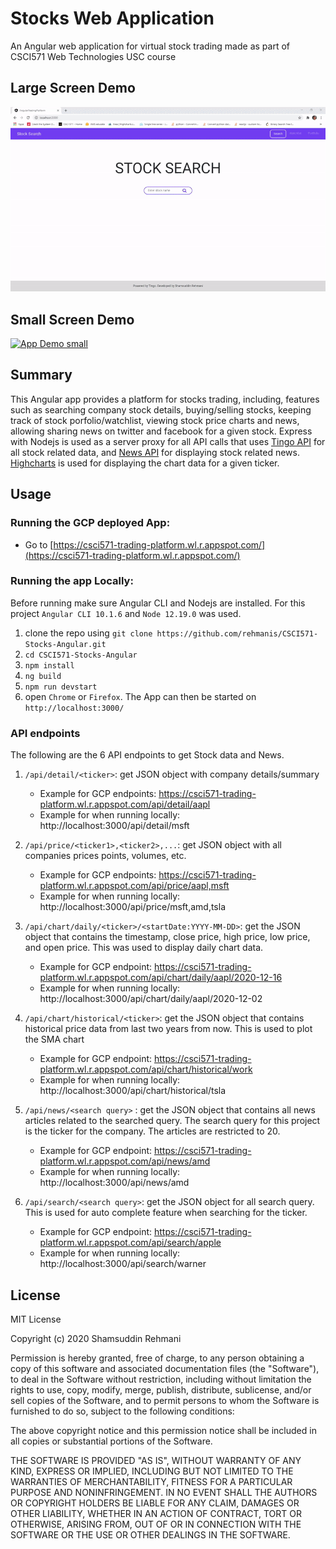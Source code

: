 # Stocks Web Application
An Angular web application for virtual stock trading made as part of CSCI571 Web Technologies USC course

## Large Screen Demo
[![App Demo large screen](./other/demo-lg.gif)](https://csci571-trading-platform.wl.r.appspot.com/)

## Small Screen Demo
[![App Demo small](./other/demo-sm.gif)](https://csci571-trading-platform.wl.r.appspot.com/)


## Summary
This Angular app provides a platform for stocks trading, including, features such as searching company stock details, buying/selling stocks, keeping track of stock porfolio/watchlist, viewing stock price charts and news, allowing sharing news on twitter and facebook for a given stock. Express with Nodejs is used as a server proxy for all API calls that uses [Tingo API](https://api.tiingo.com/) for all stock related data, and [News API](https://newsapi.org/) for displaying stock related news. [Highcharts](https://www.highcharts.com/) is used for displaying the chart data for a given ticker.


## Usage
### Running the GCP deployed App:
* Go to [https://csci571-trading-platform.wl.r.appspot.com/](https://csci571-trading-platform.wl.r.appspot.com/)

### Running the app Locally:
Before running make sure Angular CLI and Nodejs are installed. For this project ```Angular CLI 10.1.6``` and ```Node 12.19.0``` was used.
1. clone the repo using ```git clone https://github.com/rehmanis/CSCI571-Stocks-Angular.git```
3. ```cd CSCI571-Stocks-Angular```
2. ```npm install```
3. ```ng build```
4. ```npm run devstart```
5. open ```Chrome``` or ```Firefox```. The App can then be started on ```http://localhost:3000/```

### API endpoints
The following are the 6 API endpoints to get Stock data and News.
1. ```/api/detail/<ticker>```: get JSON object with company details/summary
    * Example for GCP endpoints: https://csci571-trading-platform.wl.r.appspot.com/api/detail/aapl
    * Example for when running locally: http://localhost:3000/api/detail/msft

2. ```/api/price/<ticker1>,<ticker2>,...```: get JSON object with all companies prices points, volumes, etc.
    * Example for GCP endpoints: https://csci571-trading-platform.wl.r.appspot.com/api/price/aapl,msft
    * Example for when running locally: http://localhost:3000/api/price/msft,amd,tsla
        
3. ```/api/chart/daily/<ticker>/<startDate:YYYY-MM-DD>```: get the JSON object that contains the timestamp, close price, high price, low price, and open price. This was used to display daily chart data.
    * Example for GCP endpoint: https://csci571-trading-platform.wl.r.appspot.com/api/chart/daily/aapl/2020-12-16
    * Example for when running locally: http://localhost:3000/api/chart/daily/aapl/2020-12-02

4. ```/api/chart/historical/<ticker>```: get the JSON object that contains historical price data from last two years from now. This is used to plot the SMA chart
    * Example for GCP endpoint: https://csci571-trading-platform.wl.r.appspot.com/api/chart/historical/work
    * Example for when running locally: http://localhost:3000/api/chart/historical/tsla

5. ```/api/news/<search query>``` : get the JSON object that contains all news articles related to the searched query. The search query for this project is the ticker for the company. The articles are restricted to 20.
    * Example for GCP endpoint: https://csci571-trading-platform.wl.r.appspot.com/api/news/amd
    * Example for when running locally: http://localhost:3000/api/news/amd

6. ```/api/search/<search query>```: get the JSON object for all search query. This is used for auto complete feature when searching for the ticker.
    * Example for GCP endpoint: https://csci571-trading-platform.wl.r.appspot.com/api/search/apple
    * Example for when running locally: http://localhost:3000/api/search/warner

## License
MIT License

Copyright (c) 2020 Shamsuddin Rehmani

Permission is hereby granted, free of charge, to any person obtaining a copy
of this software and associated documentation files (the "Software"), to deal
in the Software without restriction, including without limitation the rights
to use, copy, modify, merge, publish, distribute, sublicense, and/or sell
copies of the Software, and to permit persons to whom the Software is
furnished to do so, subject to the following conditions:

The above copyright notice and this permission notice shall be included in all
copies or substantial portions of the Software.

THE SOFTWARE IS PROVIDED "AS IS", WITHOUT WARRANTY OF ANY KIND, EXPRESS OR
IMPLIED, INCLUDING BUT NOT LIMITED TO THE WARRANTIES OF MERCHANTABILITY,
FITNESS FOR A PARTICULAR PURPOSE AND NONINFRINGEMENT. IN NO EVENT SHALL THE
AUTHORS OR COPYRIGHT HOLDERS BE LIABLE FOR ANY CLAIM, DAMAGES OR OTHER
LIABILITY, WHETHER IN AN ACTION OF CONTRACT, TORT OR OTHERWISE, ARISING FROM,
OUT OF OR IN CONNECTION WITH THE SOFTWARE OR THE USE OR OTHER DEALINGS IN THE
SOFTWARE.
    
